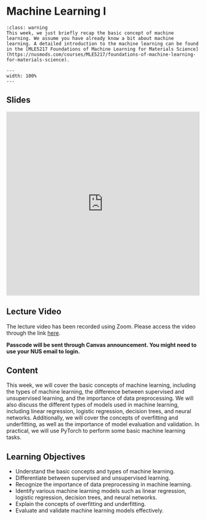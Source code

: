 # Machine Learning I
```{admonition} Before we start
:class: warning
This week, we just briefly recap the basic concept of machine learning. We assume you have already know a bit about machine learning. A detailed introduction to the machine learning can be found in the [MLE5217 Foundations of Machine Learning for Materials Science](https://nusmods.com/courses/MLE5217/foundations-of-machine-learning-for-materials-science).
```

```{image} ../figures/machine_learning_title1.jpeg
---
width: 100%
---
```

## Slides
<iframe src="https://docs.google.com/presentation/d/e/2PACX-1vTCrc7B6Z3XqR3XkT7_OsjQ5zjG9wB5lpt_X6gBl65daELiynG7R51uBjgYg1w4ASu5BT1eaieCpSu1/embed?start=false&loop=false&delayms=3000" frameborder="0" width="100%" height="480" allowfullscreen="true" mozallowfullscreen="true" webkitallowfullscreen="true"></iframe>

## Lecture Video
The lecture video has been recorded using Zoom. Please access the video through the link [here](https://nus-sg.zoom.us/rec/share/C1WcQJFQ9ewxzj5c9Jsak7lxZGnDeTf3_wrjF2ePElGnOvBx8GohwH0msZ9I6KRs.ymJwXeLtQ8bFTsg8).

**Passcode will be sent through Canvas announcement. You might need to use your NUS email to login.**

## Content
This week, we will cover the basic concepts of machine learning, including the types of machine learning, the difference between supervised and unsupervised learning, and the importance of data preprocessing. We will also discuss the different types of models used in machine learning, including linear regression, logistic regression, decision trees, and neural networks. Additionally, we will cover the concepts of overfitting and underfitting, as well as the importance of model evaluation and validation. In practical, we will use PyTorch to perform some basic machine learning tasks.

## Learning Objectives
- Understand the basic concepts and types of machine learning.
- Differentiate between supervised and unsupervised learning.
- Recognize the importance of data preprocessing in machine learning.
- Identify various machine learning models such as linear regression, logistic regression, decision trees, and neural networks.
- Explain the concepts of overfitting and underfitting.
- Evaluate and validate machine learning models effectively.